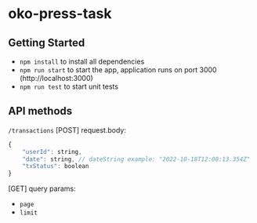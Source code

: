 # oko-press-task
## Getting Started
* `npm install` to install all dependencies
* `npm run start` to start the app, application runs on port 3000 (http://localhost:3000)
* `npm run test` to start unit tests

## API methods
`/transactions`
[POST] request.body:
```js
{
    "userId": string,
    "date": string, // dateString example: "2022-10-18T12:00:13.354Z"
    "txStatus": boolean
}
```

[GET] query params:
* `page`
* `limit`
